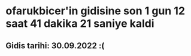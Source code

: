 # ofarukbicer'in gidisine son 1 gun 12 saat 41 dakika 21 saniye kaldi

## Gidis tarihi: 30.09.2022 :(